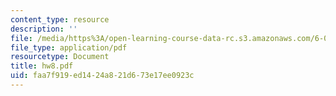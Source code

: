 ```yaml
---
content_type: resource
description: ''
file: /media/https%3A/open-learning-course-data-rc.s3.amazonaws.com/6-090-building-programming-experience-a-lead-in-to-6-001-january-iap-2005/faa7f919ed1424a821d673e17ee0923c_hw8.pdf
file_type: application/pdf
resourcetype: Document
title: hw8.pdf
uid: faa7f919-ed14-24a8-21d6-73e17ee0923c
---
```

